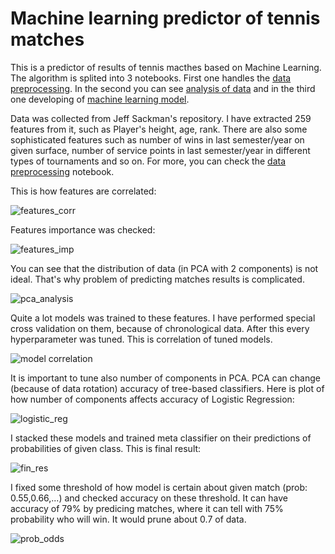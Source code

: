 # Machine learning predictor of tennis matches

This is a predictor of results of tennis macthes based on Machine Learning. The algorithm is splited into 3 notebooks. First one handles the [data preprocessing](https://github.com/happypio/ML_tennis_predictor/blob/master/data_preprocessing.ipynb). In the second you can see [analysis of data](https://github.com/happypio/ML_tennis_predictor/blob/master/analysis.ipynb) and in the third one developing of [machine learning model](https://github.com/happypio/ML_tennis_predictor/blob/master/predictor.ipynb).

Data was collected from Jeff Sackman's repository. I have extracted 259 features from it, such as Player's height, age,  rank. There are also some sophisticated features such as number of wins in last semester/year on given surface, number of service points in last semester/year in different types of tournaments and so on. For more, you can check the [data preprocessing](https://github.com/happypio/ML_tennis_predictor/blob/master/data_preprocessing.ipynb) notebook.

This is how features are correlated:

![features_corr](https://github.com/happypio/ML_tennis_predictor/blob/master/feature_importance.png)

Features importance was checked:

![features_imp](https://github.com/happypio/ML_tennis_predictor/blob/master/feature_importance_2.png)

You can see that the distribution of data (in PCA with 2 components) is not ideal. That's why problem of predicting matches results is complicated.

![pca_analysis](https://github.com/happypio/ML_tennis_predictor/blob/master/pca_analysis.png)


Quite a lot models was trained to these features. I have performed special cross validation on them, because of chronological data. After this every hyperparameter was tuned. This is correlation of tuned models.

![model correlation](https://github.com/happypio/ML_tennis_predictor/blob/master/model_correlation.png)

It is important to tune also number of components in PCA. PCA can change (because of data rotation) accuracy of tree-based classifiers. Here is plot of how number of components affects accuracy of Logistic Regression:

![logistic_reg](https://github.com/happypio/ML_tennis_predictor/blob/master/log_reg_pca.png)

I stacked these models and trained meta classifier on their predictions of probabilities of given class. This is final result:

![fin_res](https://github.com/happypio/ML_tennis_predictor/blob/master/accuracy.png)

I fixed some threshold of how model is certain about given match (prob: 0.55,0.66,...) and checked accuracy on these threshold. It can have accuracy of 79% by predicing matches, where it can tell with 75% probability who will win. It would prune about 0.7 of data.

![prob_odds](https://github.com/happypio/ML_tennis_predictor/blob/master/prob_odds.png)
